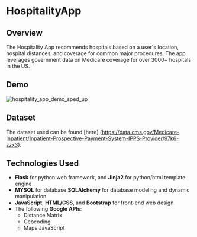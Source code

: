 # HospitalityApp

## Overview
The Hospitality App recommends hospitals based on a user's location, hospital distances, and coverage for common major procedures. The app leverages government data on Medicare coverage for over 3000+ hospitals in the US.

## Demo
![hospitality_app_demo_sped_up](https://user-images.githubusercontent.com/33586225/44294628-f6689d00-a24e-11e8-86a2-08b8e7ad3961.gif)

## Dataset
The dataset used can be found [here] (https://data.cms.gov/Medicare-Inpatient/Inpatient-Prospective-Payment-System-IPPS-Provider/97k6-zzx3).

## Technologies Used
- **Flask** for python web framework, and **Jinja2** for python/html template engine
- **MYSQL** for database **SQLAlchemy** for database modeling and dynamic manipulation
- **JavaScript**, **HTML/CSS**, and **Bootstrap** for front-end web design
- The following **Google APIs**:
    - Distance Matrix
    - Geocoding
    - Maps JavaScript
